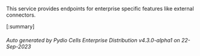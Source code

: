 






This service provides endpoints for enterprise specific features like external connectors.

[:summary]

###### Auto generated by Pydio Cells Enterprise Distribution v4.3.0-alpha1 on 22-Sep-2023
